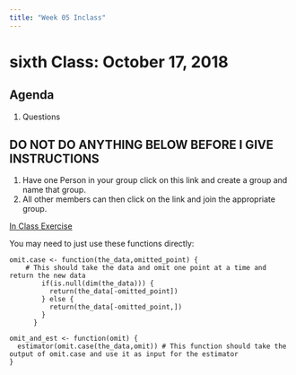```yaml
---
title: "Week 05 Inclass"
---
```



# sixth Class:  October 17, 2018


## Agenda

1. Questions


## DO NOT DO ANYTHING BELOW BEFORE I GIVE INSTRUCTIONS

1. Have one Person in your group click on this link and create a group and name that group. 
2. All other members can then click on the link and join the appropriate group. 

[In Class Exercise](https://classroom.github.com/g/QAZJmnfP)


You may need to just use these functions directly:

```
omit.case <- function(the_data,omitted_point) {
    # This should take the data and omit one point at a time and return the new data
        if(is.null(dim(the_data))) {
          return(the_data[-omitted_point])
        } else {
          return(the_data[-omitted_point,])
        }
      }
```



```
omit_and_est <- function(omit) {
  estimator(omit.case(the_data,omit)) # This function should take the output of omit.case and use it as input for the estimator
}
```